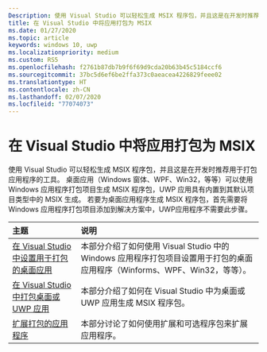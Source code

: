 ```yaml
---
Description: 使用 Visual Studio 可以轻松生成 MSIX 程序包，并且这是在开发时推荐用于应用程序的方法。
title: 在 Visual Studio 中将应用打包为 MSIX
ms.date: 01/27/2020
ms.topic: article
keywords: windows 10, uwp
ms.localizationpriority: medium
ms.custom: RS5
ms.openlocfilehash: f2761b87db7b9f6f69d9cda20b63b45c5184ccf6
ms.sourcegitcommit: 37bc5d6ef6be2ffa373c0aeacea4226829feee02
ms.translationtype: HT
ms.contentlocale: zh-CN
ms.lasthandoff: 02/07/2020
ms.locfileid: "77074073"
---
```

# <a name="package-your-app-as-an-msix-in-visual-studio"></a>在 Visual Studio 中将应用打包为 MSIX
使用 Visual Studio 可以轻松生成 MSIX 程序包，并且这是在开发时推荐用于打包应用程序的工具。 桌面应用（Windows 窗体、WPF、Win32，等等）可以使用 Windows 应用程序打包项目生成 MSIX 程序包，UWP 应用具有内置到其默认项目类型中的 MSIX 生成。 若要为桌面应用程序生成 MSIX 程序包，首先需要将 Windows 应用程序打包项目添加到解决方案中，UWP应用程序不需要此步骤。

|主题| 说明 |
|:---|:---|
|[在 Visual Studio 中设置用于打包的桌面应用](desktop-to-uwp-packaging-dot-net.md)| 本部分介绍了如何使用 Visual Studio 中的 Windows 应用程序打包项目设置用于打包的桌面应用程序（Winforms、WPF、Win32，等等）。 | 
|[在 Visual Studio 中打包桌面或 UWP 应用](../package/packaging-uwp-apps.md)| 本部分介绍了如何在 Visual Studio 中为桌面或 UWP 应用生成 MSIX 程序包。|
|[扩展打包的应用程序](extend-overview.md)| 本部分讨论了如何使用扩展和可选程序包来扩展应用程序。|